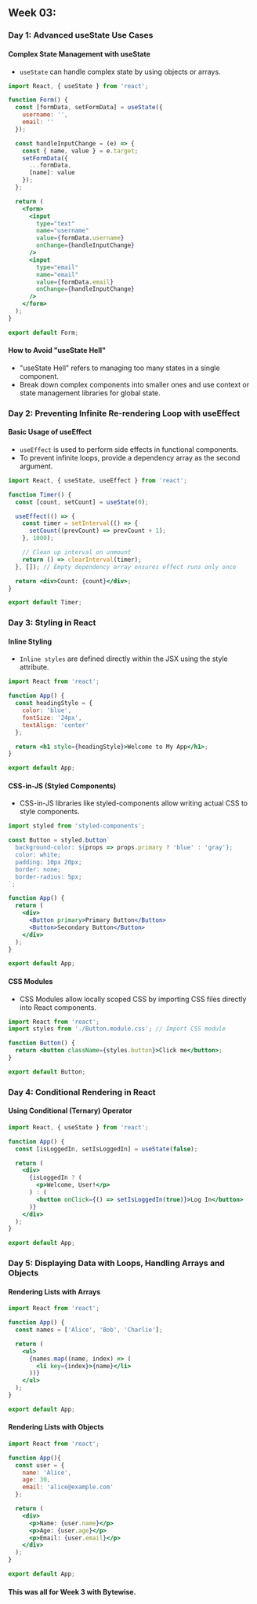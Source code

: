 ## Week 03:

### Day 1: Advanced useState Use Cases

#### Complex State Management with useState
- `useState` can handle complex state by using objects or arrays.

```jsx
import React, { useState } from 'react';

function Form() {
  const [formData, setFormData] = useState({
    username: '',
    email: ''
  });

  const handleInputChange = (e) => {
    const { name, value } = e.target;
    setFormData({
      ...formData,
      [name]: value
    });
  };

  return (
    <form>
      <input
        type="text"
        name="username"
        value={formData.username}
        onChange={handleInputChange}
      />
      <input
        type="email"
        name="email"
        value={formData.email}
        onChange={handleInputChange}
      />
    </form>
  );
}

export default Form;
```
#### How to Avoid "useState Hell"
- "useState Hell" refers to managing too many states in a single component.
- Break down complex components into smaller ones and use context or state management libraries for global state.

### Day 2: Preventing Infinite Re-rendering Loop with useEffect
#### Basic Usage of useEffect
- `useEffect` is used to perform side effects in functional components.
- To prevent infinite loops, provide a dependency array as the second argument.

```jsx
import React, { useState, useEffect } from 'react';

function Timer() {
  const [count, setCount] = useState(0);

  useEffect(() => {
    const timer = setInterval(() => {
      setCount((prevCount) => prevCount + 1);
    }, 1000);

    // Clean up interval on unmount
    return () => clearInterval(timer);
  }, []); // Empty dependency array ensures effect runs only once

  return <div>Count: {count}</div>;
}

export default Timer;
```

### Day 3: Styling in React
#### Inline Styling
- `Inline styles` are defined directly within the JSX using the style attribute.

```jsx
import React from 'react';

function App() {
  const headingStyle = {
    color: 'blue',
    fontSize: '24px',
    textAlign: 'center'
  };

  return <h1 style={headingStyle}>Welcome to My App</h1>;
}

export default App;
```
#### CSS-in-JS (Styled Components)
- CSS-in-JS libraries like styled-components allow writing actual CSS to style components.

```jsx
import styled from 'styled-components';

const Button = styled.button`
  background-color: ${props => props.primary ? 'blue' : 'gray'};
  color: white;
  padding: 10px 20px;
  border: none;
  border-radius: 5px;
`;

function App() {
  return (
    <div>
      <Button primary>Primary Button</Button>
      <Button>Secondary Button</Button>
    </div>
  );
}

export default App;
```
#### CSS Modules
- CSS Modules allow locally scoped CSS by importing CSS files directly into React components.

```jsx
import React from 'react';
import styles from './Button.module.css'; // Import CSS module

function Button() {
  return <button className={styles.button}>Click me</button>;
}

export default Button;
```
### Day 4: Conditional Rendering in React
#### Using Conditional (Ternary) Operator
```jsx
import React, { useState } from 'react';

function App() {
  const [isLoggedIn, setIsLoggedIn] = useState(false);

  return (
    <div>
      {isLoggedIn ? (
        <p>Welcome, User!</p>
      ) : (
        <button onClick={() => setIsLoggedIn(true)}>Log In</button>
      )}
    </div>
  );
}

export default App;
```
### Day 5: Displaying Data with Loops, Handling Arrays and Objects
#### Rendering Lists with Arrays
```jsx
import React from 'react';

function App() {
  const names = ['Alice', 'Bob', 'Charlie'];

  return (
    <ul>
      {names.map((name, index) => (
        <li key={index}>{name}</li>
      ))}
    </ul>
  );
}

export default App;
```
#### Rendering Lists with Objects
```jsx
import React from 'react';

function App(){
  const user = {
    name: 'Alice',
    age: 30,
    email: 'alice@example.com'
  };

  return (
    <div>
      <p>Name: {user.name}</p>
      <p>Age: {user.age}</p>
      <p>Email: {user.email}</p>
    </div>
  );
}

export default App;
```
#### This was all for Week 3 with Bytewise.